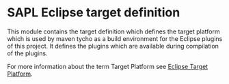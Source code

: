# SAPL Eclipse target definition

This module contains the target definition which defines the target platform which is used by maven tycho as a build
environment for the Eclipse plugins of this project. It defines the plugins which are available during compilation
of the plugins.

For more information about the term Target Platform see [Eclipse Target Platform](https://wiki.eclipse.org/PDE/User_Guide#Target_Platform).
